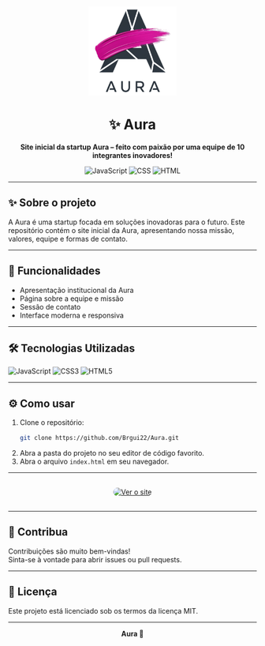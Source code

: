 <div align="center">

<img src="assets/logo2.png" alt="Logo Aura" width="180"/>

<h1>✨ Aura</h1>
<p>
  <strong>Site inicial da startup Aura – feito com paixão por uma equipe de 10 integrantes inovadores!</strong>
</p>

<!-- Badges de tecnologias -->
<img src="https://img.shields.io/badge/JavaScript-323330?style=for-the-badge&logo=javascript&logoColor=F7DF1E&labelColor=323330" alt="JavaScript"/>
<img src="https://img.shields.io/badge/CSS-1572B6?style=for-the-badge&logo=css3&logoColor=white&labelColor=1572B6" alt="CSS"/>
<img src="https://img.shields.io/badge/HTML-E34F26?style=for-the-badge&logo=html5&logoColor=white&labelColor=E34F26" alt="HTML"/>

</div>

---

## ✨ Sobre o projeto

A Aura é uma startup focada em soluções inovadoras para o futuro. Este repositório contém o site inicial da Aura, apresentando nossa missão, valores, equipe e formas de contato.

---

## 🚀 Funcionalidades

- Apresentação institucional da Aura
- Página sobre a equipe e missão
- Sessão de contato
- Interface moderna e responsiva

---

## 🛠️ Tecnologias Utilizadas

<div align="left">
  <img src="https://cdn.jsdelivr.net/gh/devicons/devicon/icons/javascript/javascript-original.svg" width="40" height="40" alt="JavaScript"/>
  <img src="https://cdn.jsdelivr.net/gh/devicons/devicon/icons/css3/css3-original.svg" width="40" height="40" alt="CSS3"/>
  <img src="https://cdn.jsdelivr.net/gh/devicons/devicon/icons/html5/html5-original.svg" width="40" height="40" alt="HTML5"/>
</div>

---

## ⚙️ Como usar

1. Clone o repositório:
   ```bash
   git clone https://github.com/Brgui22/Aura.git
   ```
2. Abra a pasta do projeto no seu editor de código favorito.
3. Abra o arquivo `index.html` em seu navegador.

---

<div align="center" style="margin: 30px 0;">
  <a href="https://brgui22.github.io/Aura" target="_blank">
    <img src="https://img.shields.io/badge/%20Ver%20o%20site-27ae60?style=for-the-badge&logo=google-chrome&logoColor=white&labelColor=27ae60&color=27ae60" alt="Ver o site" style="border-radius: 16px;">
  </a>
</div>

---

## 🤝 Contribua

Contribuições são muito bem-vindas!  
Sinta-se à vontade para abrir issues ou pull requests.

---

## 📄 Licença

Este projeto está licenciado sob os termos da licença MIT.

---

<div align="center">
  <strong>Aura 🚀</strong>
</div>
